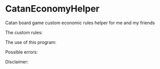 # CatanEconomyHelper
Catan board game custom economic rules helper for me and my friends

The custom rules:

The use of this program:

Possible errors:

Disclaimer:
